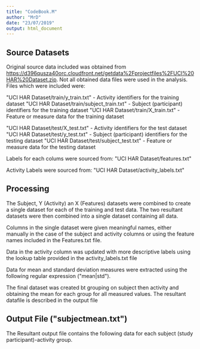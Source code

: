 ```yaml
---
title: "CodeBook.M"
author: "MrD"
date: "23/07/2019"
output: html_document
---
```


## Source Datasets
Original source data included was obtained from https://d396qusza40orc.cloudfront.net/getdata%2Fprojectfiles%2FUCI%20HAR%20Dataset.zip. Not all obtained data files were used in the analysis. Files which were included were:

  "UCI HAR Dataset/train/y_train.txt" - Activity identifiers for the training dataset
  "UCI HAR Dataset/train/subject_train.txt" - Subject (participant) identifiers for the training dataset
  "UCI HAR Dataset/train/X_train.txt" - Feature or measure data for the training dataset

  "UCI HAR Dataset/test/X_test.txt" - Activity identifiers for the test dataset
  "UCI HAR Dataset/test/y_test.txt" - Subject (participant) identifiers for the testing dataset
  "UCI HAR Dataset/test/subject_test.txt" - Feature or measure data for the testing dataset

Labels for each colums were sourced from:
  "UCI HAR Dataset/features.txt"
  
Activity Labels were sourced from:
  "UCI HAR Dataset/activity_labels.txt"

## Processing
The Subject, Y (Activity) an X (Features) datasets were combined to create a single dataset for each of the training and test data. The two resultant datasets were then combined into a single dataset containing all data.

Columns in the single dataset were given meaningful names, either manually in the case of the subject and activity columns or using the feature names included in the Features.txt file.

Data in the activity column was updated with more descriptive labels using the lookup table provided in the activity_labels.txt file

Data for mean and standard deviation measures were extracted using the following regular expression ("mean|std").

The final dataset was created bt grouping on subject then activity and obtaining the mean for each group for all measured values. The resultant datafile is described in the output file

## Output File ("subjectmean.txt")

The Resultant output file contains the following data for each subject (study participant)-activity group.


